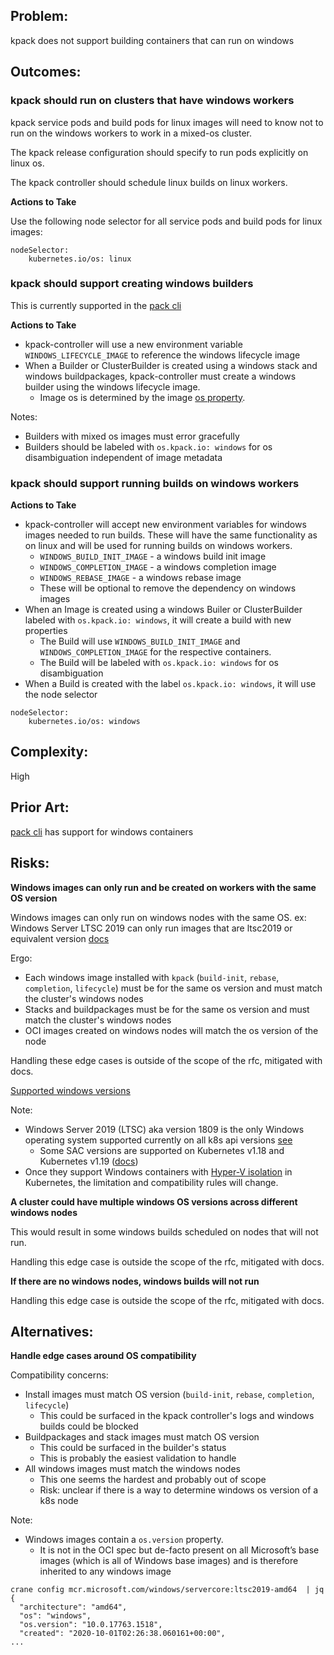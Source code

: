 ## Problem:

kpack does not support building containers that can run on windows

## Outcomes:

### kpack should run on clusters that have windows workers

kpack service pods and build pods for linux images will need to know not to run on the windows workers to work in a mixed-os cluster.

The kpack release configuration should specify to run pods explicitly on linux os.

The kpack controller should schedule linux builds on linux workers.

**Actions to Take**

Use the following node selector for all service pods and build pods for linux images:

```
nodeSelector:
    kubernetes.io/os: linux
```

### kpack should support creating windows builders

This is currently supported in the [pack cli](https://github.com/buildpacks/pack/issues/469)

**Actions to Take**

- kpack-controller will use a new environment variable `WINDOWS_LIFECYCLE_IMAGE` to reference the windows lifecycle image
- When a Builder or ClusterBuilder is created using a windows stack and windows buildpackages, kpack-controller must create a windows builder using the windows lifecycle image.
    - Image os is determined by the image [os property](https://github.com/opencontainers/image-spec/blob/master/config.md#:~:text=os%20string).

Notes:

- Builders with mixed os images must error gracefully
- Builders should be labeled with `os.kpack.io: windows` for os disambiguation independent of image metadata

### kpack should support running builds on windows workers

**Actions to Take**

- kpack-controller will accept new environment variables for windows images needed to run builds. These will have the same functionality as on linux and will be used for running builds on windows workers.
    - `WINDOWS_BUILD_INIT_IMAGE` - a windows build init image
    - `WINDOWS_COMPLETION_IMAGE` - a windows completion image
    - `WINDOWS_REBASE_IMAGE` - a windows rebase image
    - These will be optional to remove the dependency on windows images
- When an Image is created using a windows Builer or ClusterBuilder labeled with `os.kpack.io: windows`, it will create a build with new properties
    - The Build will use `WINDOWS_BUILD_INIT_IMAGE` and `WINDOWS_COMPLETION_IMAGE` for the respective containers.
    - The Build will be labeled with `os.kpack.io: windows` for os disambiguation
 - When a Build is created with the label `os.kpack.io: windows`, it will use the node selector

 ```
 nodeSelector:
     kubernetes.io/os: windows
 ```

## Complexity:

High

## Prior Art:

[pack cli](https://github.com/buildpacks/pack) has support for windows containers

## Risks:

**Windows images can only run and be created on workers with the same OS version**

Windows images can only run on windows nodes with the same OS. ex: Windows Server LTSC 2019 can only run images that are ltsc2019 or equivalent version [docs](https://docs.microsoft.com/en-us/virtualization/windowscontainers/deploy-containers/version-compatibility?tabs=windows-server-2019%2Cwindows-10-20H2#:~:text=Supports%20process%20isolation)

Ergo:

- Each windows image installed with `kpack` (`build-init`, `rebase`, `completion`, `lifecycle`) must be for the same os version and must match the cluster's windows nodes
- Stacks and buildpackages must be for the same os version and must match the cluster's windows nodes
- OCI images created on windows nodes will match the os version of the node

Handling these edge cases is outside of the scope of the rfc, mitigated with docs.

[Supported windows versions](https://kubernetes.io/docs/setup/production-environment/windows/intro-windows-in-kubernetes/#windows-os-version-support)

Note:
- Windows Server 2019 (LTSC) aka version 1809 is the only Windows operating system supported currently on all k8s api versions [see](https://kubernetes.io/docs/setup/production-environment/windows/intro-windows-in-kubernetes/#windows-containers-in-kubernetes)
    - Some SAC versions are supported on Kubernetes v1.18 and Kubernetes v1.19 ([docs](https://kubernetes.io/docs/setup/production-environment/windows/intro-windows-in-kubernetes/#windows-os-version-support))
- Once they support Windows containers with [Hyper-V isolation](https://kubernetes.io/docs/setup/production-environment/windows/intro-windows-in-kubernetes/#hyper-v-isolation) in Kubernetes, the limitation and compatibility rules will change.

**A cluster could have multiple windows OS versions across different windows nodes**

This would result in some windows builds scheduled on nodes that will not run.

Handling this edge case is outside the scope of the rfc, mitigated with docs.

**If there are no windows nodes, windows builds will not run**

Handling this edge case is outside the scope of the rfc, mitigated with docs.

## Alternatives:

**Handle edge cases around OS compatibility**

Compatibility concerns:
- Install images must match OS version (`build-init`, `rebase`, `completion`, `lifecycle`)
    - This could be surfaced in the kpack controller's logs and windows builds could be blocked
- Buildpackages and stack images must match OS version
    - This could be surfaced in the builder's status
    - This is probably the easiest validation to handle
- All windows images must match the windows nodes
    - This one seems the hardest and probably out of scope
    - Risk: unclear if there is a way to determine windows os version of a k8s node

Note:
- Windows images contain a `os.version` property.
    - It is not in the OCI spec but de-facto present on all Microsoft’s base images (which is all of Windows base images) and is therefore inherited to any windows image

```
crane config mcr.microsoft.com/windows/servercore:ltsc2019-amd64  | jq
{
  "architecture": "amd64",
  "os": "windows",
  "os.version": "10.0.17763.1518",
  "created": "2020-10-01T02:26:38.060161+00:00",
...
```
